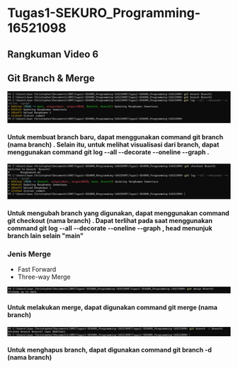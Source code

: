# Tugas1-SEKURO_Programming-16521098


<h2> Rangkuman Video 6 </h2>

<h2> Git Branch & Merge </h2>

<img src="Screenshots/Gambar 6-1.jpg">
<h4> Untuk membuat branch baru, dapat menggunakan command <strong> git branch (nama branch) </strong>. Selain itu, untuk melihat visualisasi dari branch, dapat menggunakan command <strong> git log --all --decorate --oneline --graph </strong>.</h4>

<img src="Screenshots/Gambar 6-2.jpg">
<h4> Untuk mengubah branch yang digunakan, dapat menggunakan command <strong> git checkout (nama branch) </strong>. Dapat terlihat pada saat menggunakan command <strong> git log --all --decorate --oneline --graph </strong>, head menunjuk branch lain selain "main" </h4>

<h3> <strong> Jenis Merge </strong> </h3>
<ul>
<li> Fast Forward
<li> Three-way Merge
</ul>

<img src="Screenshots/Gambar 6-4.jpg">
<h4> Untuk melakukan merge, dapat digunakan command <strong> git merge (nama branch) </h4>

<img src="Screenshots/Gambar 6-3.jpg">
<h4> Untuk menghapus branch, dapat digunakan command <strong> git branch -d (nama branch) </h4>